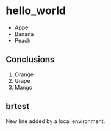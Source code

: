 # hello_world

- Appe
- Banana
- Peach

## Conclusions

1. Orange
1. Grape
1. Mango

## brtest
New line added by a local environment.
